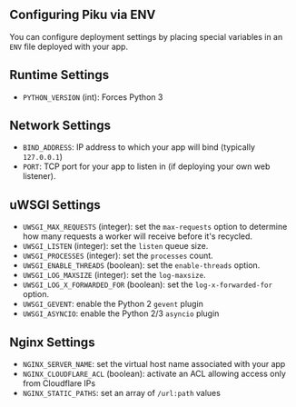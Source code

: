 ## Configuring Piku via ENV

You can configure deployment settings by placing special variables in an `ENV` file deployed with your app.

## Runtime Settings

* `PYTHON_VERSION` (int): Forces Python 3

## Network Settings

* `BIND_ADDRESS`: IP address to which your app will bind (typically `127.0.0.1`)
* `PORT`: TCP port for your app to listen in (if deploying your own web listener).

## uWSGI Settings

* `UWSGI_MAX_REQUESTS` (integer): set the `max-requests` option to determine how many requests a worker will receive before it's recycled.
* `UWSGI_LISTEN` (integer): set the `listen` queue size.
* `UWSGI_PROCESSES` (integer): set the `processes` count.
* `UWSGI_ENABLE_THREADS` (boolean): set the `enable-threads` option.
* `UWSGI_LOG_MAXSIZE` (integer): set the `log-maxsize`.
* `UWSGI_LOG_X_FORWARDED_FOR` (boolean): set the `log-x-forwarded-for` option.
* `UWSGI_GEVENT`: enable the Python 2 `gevent` plugin
* `UWSGI_ASYNCIO`: enable the Python 2/3 `asyncio` plugin

## Nginx Settings

* `NGINX_SERVER_NAME`: set the virtual host name associated with your app
* `NGINX_CLOUDFLARE_ACL` (boolean): activate an ACL allowing access only from Cloudflare IPs
* `NGINX_STATIC_PATHS`: set an array of `/url:path` values
